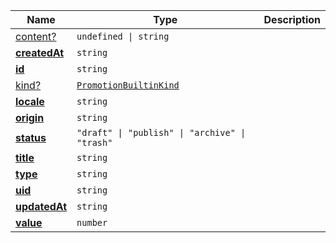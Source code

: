<section id="main" data-note="AUTO-GENERATED CONTENT, DO NOT EDIT DIRECTLY!">

| Name                                                                                                | Type                                                                                                                                             | Description |
| --------------------------------------------------------------------------------------------------- | ------------------------------------------------------------------------------------------------------------------------------------------------ | ----------- |
| [content?](https://schemata.lamnhan.com/content/reference/interfaces/promotion.html#content)        | <code>undefined \| string</code>                                                                                                                 |             |
| [**createdAt**](https://schemata.lamnhan.com/content/reference/interfaces/promotion.html#createdat) | <code>string</code>                                                                                                                              |             |
| [**id**](https://schemata.lamnhan.com/content/reference/interfaces/promotion.html#id)               | <code>string</code>                                                                                                                              |             |
| [kind?](https://schemata.lamnhan.com/content/reference/interfaces/promotion.html#kind)              | <code><a href="https://schemata.lamnhan.com/content/reference/globals.html#promotionbuiltinkind" target="_blank">PromotionBuiltinKind</a></code> |             |
| [**locale**](https://schemata.lamnhan.com/content/reference/interfaces/promotion.html#locale)       | <code>string</code>                                                                                                                              |             |
| [**origin**](https://schemata.lamnhan.com/content/reference/interfaces/promotion.html#origin)       | <code>string</code>                                                                                                                              |             |
| [**status**](https://schemata.lamnhan.com/content/reference/interfaces/promotion.html#status)       | <code>"draft" \| "publish" \| "archive" \| "trash"</code>                                                                                        |             |
| [**title**](https://schemata.lamnhan.com/content/reference/interfaces/promotion.html#title)         | <code>string</code>                                                                                                                              |             |
| [**type**](https://schemata.lamnhan.com/content/reference/interfaces/promotion.html#type)           | <code>string</code>                                                                                                                              |             |
| [**uid**](https://schemata.lamnhan.com/content/reference/interfaces/promotion.html#uid)             | <code>string</code>                                                                                                                              |             |
| [**updatedAt**](https://schemata.lamnhan.com/content/reference/interfaces/promotion.html#updatedat) | <code>string</code>                                                                                                                              |             |
| [**value**](https://schemata.lamnhan.com/content/reference/interfaces/promotion.html#value)         | <code>number</code>                                                                                                                              |             |

</section>
